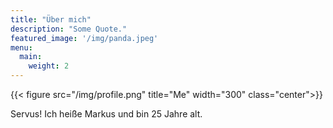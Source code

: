 ```yaml
---
title: "Über mich"
description: "Some Quote."
featured_image: '/img/panda.jpeg'
menu:
  main:
    weight: 2
---
```

{{< figure src="/img/profile.png" title="Me" width="300" class="center">}}

Servus! Ich heiße Markus und bin 25 Jahre alt.
